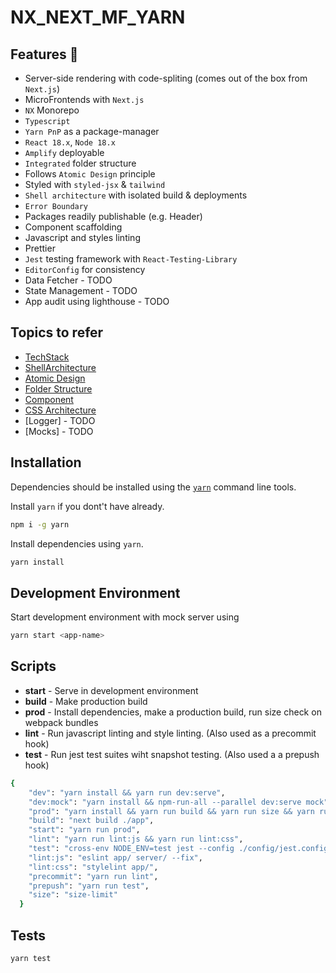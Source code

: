 # NX_NEXT_MF_YARN

## Features 🎉

* Server-side rendering with code-spliting (comes out of the box from `Next.js`)
* MicroFrontends with `Next.js`
* `NX` Monorepo
* `Typescript`
* `Yarn PnP` as a package-manager
* `React 18.x`, `Node 18.x`
* `Amplify` deployable
* `Integrated` folder structure
* Follows `Atomic Design` principle
* Styled with `styled-jsx` & `tailwind`
* `Shell architecture` with isolated build & deployments
* `Error Boundary`
* Packages readily publishable (e.g. Header)
* Component scaffolding
* Javascript and styles linting
* Prettier
* `Jest` testing framework with `React-Testing-Library`
* `EditorConfig` for consistency
* Data Fetcher - TODO
* State Management - TODO
* App audit using lighthouse - TODO

## Topics to refer

* [TechStack](docs/TechStack.md)
* [ShellArchitecture](docs/ShellArchitecture.md)
* [Atomic Design](http://bradfrost.com/blog/post/atomic-web-design/)
* [Folder Structure](docs/FolderStructure.md)
* [Component](docs/Component.md)
* [CSS Architecture](docs/CSSArchitecture.md)
* [Logger] - TODO
* [Mocks] - TODO

## Installation

Dependencies should be installed using the [`yarn`](https://yarnpkg.com/en/)
command line tools.

Install `yarn` if you dont't have already.

```sh
npm i -g yarn
```

Install dependencies using `yarn`.

```sh
yarn install
```

## Development Environment

Start development environment with mock server using

```sh
yarn start <app-name>
```

## Scripts

* **start** - Serve in development environment
* **build** - Make production build
* **prod** - Install dependencies, make a production build, run size check on webpack bundles
* **lint** - Run javascript linting and style linting. (Also used as a precommit hook)
* **test** - Run jest test suites wiht snapshot testing. (Also used a a prepush hook)

```sh
{
    "dev": "yarn install && yarn run dev:serve",
    "dev:mock": "yarn install && npm-run-all --parallel dev:serve mock",
    "prod": "yarn install && yarn run build && yarn run size && yarn run prod:serve",
    "build": "next build ./app",
    "start": "yarn run prod",
    "lint": "yarn run lint:js && yarn run lint:css",
    "test": "cross-env NODE_ENV=test jest --config ./config/jest.config.js",
    "lint:js": "eslint app/ server/ --fix",
    "lint:css": "stylelint app/",
    "precommit": "yarn run lint",
    "prepush": "yarn run test",
    "size": "size-limit"
  }
```

## Tests

```sh
yarn test
```